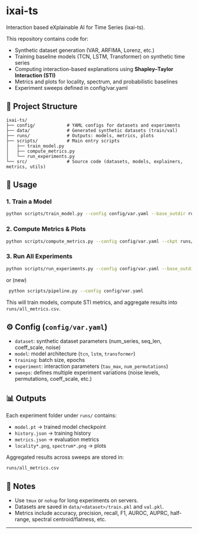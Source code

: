 # ixai-ts

Interaction based eXplainable AI for Time Series (ixai-ts).

This repository contains code for:
- Synthetic dataset generation (VAR, ARFIMA, Lorenz, etc.)
- Training baseline models (TCN, LSTM, Transformer) on synthetic time series
- Computing interaction-based explanations using **Shapley–Taylor Interaction (STI)**
- Metrics and plots for locality, spectrum, and probabilistic baselines
- Experiment sweeps defined in config/var.yaml

## 📂 Project Structure
```
ixai-ts/
├── config/            # YAML configs for datasets and experiments
├── data/              # Generated synthetic datasets (train/val)
├── runs/              # Outputs: models, metrics, plots
├── scripts/           # Main entry scripts
│   ├── train_model.py
│   ├── compute_metrics.py
│   └── run_experiments.py
└── src/               # Source code (datasets, models, explainers, metrics, utils)
```

## 🚀 Usage

### 1. Train a Model
```bash
python scripts/train_model.py --config config/var.yaml --base_outdir runs
```

### 2. Compute Metrics & Plots
```bash
python scripts/compute_metrics.py --config config/var.yaml --ckpt runs/<exp_folder>/model.pt --base_outdir runs
```

### 3. Run All Experiments
```bash
python scripts/run_experiments.py --config config/var.yaml --base_outdir runs
```
or (new)
```bash
 python scripts/pipeline.py --config config/var.yaml 
```
This will train models, compute STI metrics, and aggregate results into `runs/all_metrics.csv`.

## ⚙️ Config (`config/var.yaml`)
- `dataset`: synthetic dataset parameters (num_series, seq_len, coeff_scale, noise)
- `model`: model architecture (`tcn`, `lstm`, `transformer`)
- `training`: batch size, epochs
- `experiment`: interaction parameters (`tau_max`, `num_permutations`)
- `sweeps`: defines multiple experiment variations (noise levels, permutations, coeff_scale, etc.)

## 📊 Outputs
Each experiment folder under `runs/` contains:
- `model.pt` → trained model checkpoint
- `history.json` → training history
- `metrics.json` → evaluation metrics
- `locality*.png`, `spectrum*.png` → plots

Aggregated results across sweeps are stored in:
```
runs/all_metrics.csv
```

## 🔑 Notes
- Use `tmux` or `nohup` for long experiments on servers.
- Datasets are saved in `data/<dataset>/train.pkl` and `val.pkl`.
- Metrics include accuracy, precision, recall, F1, AUROC, AUPRC, half-range, spectral centroid/flatness, etc.

---

```

